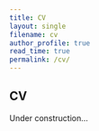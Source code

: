 ```yaml
---
title: CV
layout: single
filename: cv
author_profile: true
read_time: true
permalink: /cv/
---
```


## CV


Under construction...
